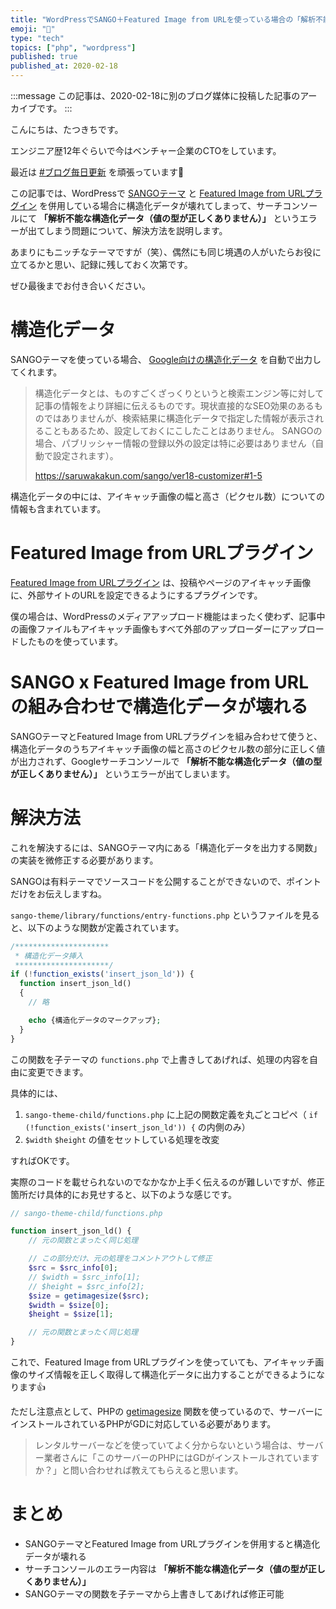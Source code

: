 ```yaml
---
title: "WordPressでSANGO＋Featured Image from URLを使っている場合の「解析不能な構造化データ」の修正方法"
emoji: "🐘"
type: "tech"
topics: ["php", "wordpress"]
published: true
published_at: 2020-02-18
---
```


:::message
この記事は、2020-02-18に別のブログ媒体に投稿した記事のアーカイブです。
:::

こんにちは、たつきちです。

エンジニア歴12年ぐらいで今はベンチャー企業のCTOをしています。

最近は [#ブログ毎日更新](https://twitter.com/search?q=from%3Attskch%20%23%E3%83%96%E3%83%AD%E3%82%B0%E6%AF%8E%E6%97%A5%E6%9B%B4%E6%96%B0&src=typed_query&f=live) を頑張っています💪

この記事では、WordPressで [SANGOテーマ](https://saruwakakun.design/) と [Featured Image from URLプラグイン](https://ja.wordpress.org/plugins/featured-image-from-url/) を併用している場合に構造化データが壊れてしまって、サーチコンソールにて **「解析不能な構造化データ（値の型が正しくありません）」** というエラーが出てしまう問題について、解決方法を説明します。

あまりにもニッチなテーマですが（笑）、偶然にも同じ境遇の人がいたらお役に立てるかと思い、記録に残しておく次第です。

ぜひ最後までお付き合いください。

# 構造化データ

SANGOテーマを使っている場合、 [Google向けの構造化データ](https://developers.google.com/search/docs/guides/intro-structured-data?hl=ja) を自動で出力してくれます。

> 構造化データとは、ものすごくざっくりというと検索エンジン等に対して記事の情報をより詳細に伝えるものです。現状直接的なSEO効果のあるものではありませんが、検索結果に構造化データで指定した情報が表示されることもあるため、設定しておくにこしたことはありません。
> SANGOの場合、パブリッシャー情報の登録以外の設定は特に必要はありません（自動で設定されます）。
>
> <https://saruwakakun.com/sango/ver18-customizer#1-5>

構造化データの中には、アイキャッチ画像の幅と高さ（ピクセル数）についての情報も含まれています。

# Featured Image from URLプラグイン

[Featured Image from URLプラグイン](https://ja.wordpress.org/plugins/featured-image-from-url/) は、投稿やページのアイキャッチ画像に、外部サイトのURLを設定できるようにするプラグインです。

僕の場合は、WordPressのメディアアップロード機能はまったく使わず、記事中の画像ファイルもアイキャッチ画像もすべて外部のアップローダーにアップロードしたものを使っています。

# SANGO x Featured Image from URLの組み合わせで構造化データが壊れる

SANGOテーマとFeatured Image from URLプラグインを組み合わせて使うと、構造化データのうちアイキャッチ画像の幅と高さのピクセル数の部分に正しく値が出力されず、Googleサーチコンソールで **「解析不能な構造化データ（値の型が正しくありません）」** というエラーが出てしまいます。

# 解決方法

これを解決するには、SANGOテーマ内にある「構造化データを出力する関数」の実装を微修正する必要があります。

SANGOは有料テーマでソースコードを公開することができないので、ポイントだけをお伝えしますね。

`sango-theme/library/functions/entry-functions.php` というファイルを見ると、以下のような関数が定義されています。

```php
/*********************
 * 構造化データ挿入
 *********************/
if (!function_exists('insert_json_ld')) {
  function insert_json_ld()
  {
    // 略

    echo {構造化データのマークアップ};
  }
}
```

この関数を子テーマの `functions.php` で上書きしてあげれば、処理の内容を自由に変更できます。

具体的には、

1. `sango-theme-child/functions.php` に上記の関数定義を丸ごとコピペ（ `if (!function_exists('insert_json_ld')) {` の内側のみ）
1. `$width` `$height` の値をセットしている処理を改変

すればOKです。

実際のコードを載せられないのでなかなか上手く伝えるのが難しいですが、修正箇所だけ具体的にお見せすると、以下のような感じです。

```php
// sango-theme-child/functions.php

function insert_json_ld() {
    // 元の関数とまったく同じ処理

    // この部分だけ、元の処理をコメントアウトして修正
    $src = $src_info[0];
    // $width = $src_info[1];
    // $height = $src_info[2];
    $size = getimagesize($src);
    $width = $size[0];
    $height = $size[1];

    // 元の関数とまったく同じ処理
}
```

これで、Featured Image from URLプラグインを使っていても、アイキャッチ画像のサイズ情報を正しく取得して構造化データに出力することができるようになります👍

ただし注意点として、PHPの [getimagesize](https://www.php.net/manual/ja/function.getimagesize.php) 関数を使っているので、サーバーにインストールされているPHPがGDに対応している必要があります。

> レンタルサーバーなどを使っていてよく分からないという場合は、サーバー業者さんに「このサーバーのPHPにはGDがインストールされていますか？」と問い合わせれば教えてもらえると思います。

# まとめ

* SANGOテーマとFeatured Image from URLプラグインを併用すると構造化データが壊れる
* サーチコンソールのエラー内容は **「解析不能な構造化データ（値の型が正しくありません）」**
* SANGOテーマの関数を子テーマから上書きしてあげれば修正可能
